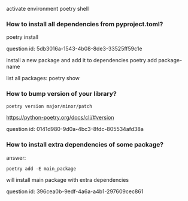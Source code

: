 activate environment
poetry shell

### How to install all dependencies from pyproject.toml?

poetry install

question id: 5db3016a-1543-4b08-8de3-33525ff59c1e


install a new package and add it to dependencies
poetry add package-name

list all packages:
poetry show

### How to bump version of your library?

```markdown
poetry version major/minor/patch
```

https://python-poetry.org/docs/cli/#version

question id: 0141d980-9d0a-4bc3-8fdc-805534afd38a


### How to install extra dependencies of some package?

answer:

`poetry add -E main_package`

 will install main package with extra dependencies

 question id: 396cea0b-9edf-4a6a-a4b1-297609cec861